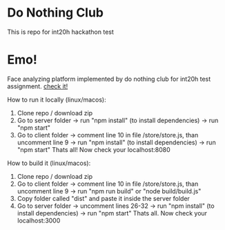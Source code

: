 # Do Nothing Club
This is repo for int20h hackathon test
# Emo! 
Face analyzing platform implemented by do nothing club for int20h test assignment.
[check it!](https://emo20h.herokuapp.com/)

How to run it locally (linux/macos):
1. Clone repo / download zip
2. Go to server folder -> run "npm install" (to install dependencies) -> run "npm start"
3. Go to client folder -> comment line 10 in file /store/store.js, than uncomment line 9 -> run "npm install" (to install dependencies) -> run "npm start"
Thats all! Now check your localhost:8080

How to build it (linux/macos):
1. Clone repo / download zip
2. Go to client folder -> comment line 10 in file /store/store.js, than uncomment line 9 -> run "npm run build" or "node build/build.js"
3. Copy folder called "dist" and paste it inside the server folder
4. Go to server folder -> uncomment lines 26-32 -> run "npm install" (to install dependencies) -> run "npm start"
Thats all. Now check your localhost:3000
